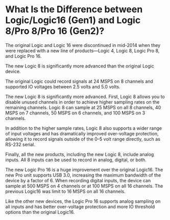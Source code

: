 # What Is the Difference between Logic/Logic16 \(Gen1\) and Logic 8/Pro 8/Pro 16 \(Gen2\)?

The original Logic and Logic 16 were discontinued in mid-2014 when they were replaced with a new line of products—Logic 4, Logic 8, Logic Pro 8, and Logic Pro 16.

The new Logic 8 is significantly more advanced than the original Logic device.

The original Logic could record signals at 24 MSPS on 8 channels and supported IO voltages between 2.5 volts and 5.0 volts.

The new Logic 8 is significantly more advanced. First, Logic 8 allows you to disable unused channels in order to achieve higher sampling rates on the remaining channels. Logic 8 can sample at 25 MSPS on all 8 channels, 40 MSPS on 7 channels, 50 MSPS on 6 channels, and 100 MSPS on 3 channels.

In addition to the higher sample rates, Logic 8 also supports a wider range of input voltages and has dramatically improved over-voltage protection, allowing it to record signals outside of the 0–5 volt range directly, such as RS-232 serial.

Finally, all the new products, including the new Logic 8, include analog inputs. All 8 inputs can be used to record in analog, digital, or both.

The new Logic Pro 16 is a huge improvement over the original Logic16. The new Pro unit supports USB 3.0, increasing the maximum bandwidth of the device by a factor of 6. When recording digital inputs, the device can sample at 500 MSPS on 4 channels or at 100 MSPS on all 16 channels. The previous Logic16 was limit to 16 MSPS on all 16 channels.

Like the other new devices, the Logic Pro 16 supports analog sampling on all inputs and has better over-voltage protection and more IO threshold options than the original Logic16.

